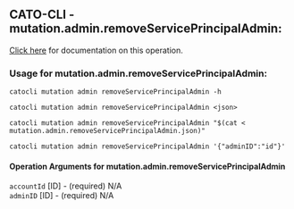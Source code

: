 
## CATO-CLI - mutation.admin.removeServicePrincipalAdmin:
[Click here](https://api.catonetworks.com/documentation/#mutation-mutation.admin.removeServicePrincipalAdmin) for documentation on this operation.

### Usage for mutation.admin.removeServicePrincipalAdmin:

`catocli mutation admin removeServicePrincipalAdmin -h`

`catocli mutation admin removeServicePrincipalAdmin <json>`

`catocli mutation admin removeServicePrincipalAdmin "$(cat < mutation.admin.removeServicePrincipalAdmin.json)"`

`catocli mutation admin removeServicePrincipalAdmin '{"adminID":"id"}'`


#### Operation Arguments for mutation.admin.removeServicePrincipalAdmin ####

`accountId` [ID] - (required) N/A    
`adminID` [ID] - (required) N/A    
